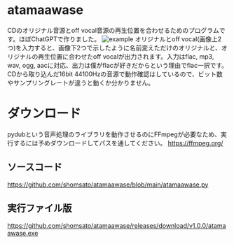# atamaawase
CDのオリジナル音源とoff vocal音源の再生位置を合わせるためのプログラムです。ほぼChatGPTで作りました。
![example](https://github.com/user-attachments/assets/fa97b8cd-35dc-4c8a-9ee9-e421235109a9)
オリジナルとoff vocal(画像上2つ)を入力すると、画像下2つで示したように名前変えただけのオリジナルと、オリジナルの再生位置に合わせたoff vocalが出力されます。入力はflac, mp3, wav, ogg, aacに対応、出力は僕がflacが好きだからという理由でflac一択です。CDから取り込んだ16bit 44100Hzの音源で動作確認はしているので、ビット数やサンプリングレートが違うと動くか分かりません。

# ダウンロード
pydubという音声処理のライブラリを動作させるのにFFmpegが必要なため、実行するには予めダウンロードしてパスを通してください。 https://ffmpeg.org/

## ソースコード
https://github.com/shomsato/atamaawase/blob/main/atamaawase.py
## 実行ファイル版
https://github.com/shomsato/atamaawase/releases/download/v1.0.0/atamaawase.exe
